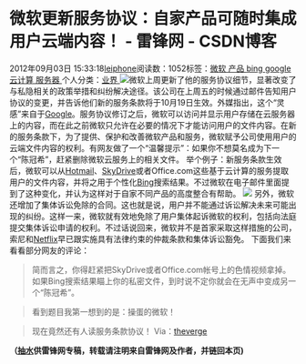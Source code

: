 
# 微软更新服务协议：自家产品可随时集成用户云端内容！ - 雷锋网 - CSDN博客


2012年09月03日 15:33:18[leiphone](https://me.csdn.net/leiphone)阅读数：1052标签：[微软																](https://so.csdn.net/so/search/s.do?q=微软&t=blog)[产品																](https://so.csdn.net/so/search/s.do?q=产品&t=blog)[bing																](https://so.csdn.net/so/search/s.do?q=bing&t=blog)[google																](https://so.csdn.net/so/search/s.do?q=google&t=blog)[云计算																](https://so.csdn.net/so/search/s.do?q=云计算&t=blog)[服务器																](https://so.csdn.net/so/search/s.do?q=服务器&t=blog)[
							](https://so.csdn.net/so/search/s.do?q=云计算&t=blog)[
																					](https://so.csdn.net/so/search/s.do?q=google&t=blog)个人分类：[业界																](https://blog.csdn.net/leiphone/article/category/873390)
[
																								](https://so.csdn.net/so/search/s.do?q=google&t=blog)
[
				](https://so.csdn.net/so/search/s.do?q=bing&t=blog)
[
			](https://so.csdn.net/so/search/s.do?q=bing&t=blog)
[
		](https://so.csdn.net/so/search/s.do?q=产品&t=blog)
[
	](https://so.csdn.net/so/search/s.do?q=微软&t=blog)
![](http://www.leiphone.com/wp-content/uploads/2012/09/SkyDrive.jpg)微软上周更新了他的服务协议细节，显著改变了与私隐相关的政策举措和纠纷解决途径。该公司在上周五的时候通过邮件告知用户协议的变更，并告诉他们新的服务条款将于10月19日生效。外媒指出，这个“灵感”来自于[Google](http://www.leiphone.com/tag/google)。服务协议修订之后，微软可以访问并显示用户存储在云服务器上的内容，而在此之前微软只允许在必要的情况下才能访问用户的文件内容。在新的服务条款下，为了提供、保护和改善微软产品和服务，微软赋予公司使用用户的云端文件内容的权利。有网友做了一个“温馨提示”：如果你不想莫名成为下一个“陈冠希”，赶紧删除微软云服务上的相关文件。
举个例子：新服务条款生效后，微软可以从[Hotmail](http://www.leiphone.com/tag/hotmail)、[SkyDrive](http://www.leiphone.com/tag/skydrive)或者Office.com这些基于云计算的服务提取用户的文件内容，并将之用于个性化[Bing](http://www.leiphone.com/tag/bing)搜索结果。不过微软在电子邮件里面提到了这种变化，并认为这样对于自家不同产品的高度整合有帮助。
![](http://www.leiphone.com/wp-content/uploads/2012/09/11111.png)
另外，微软还增加了集体诉讼免除的合同。这也就是说，用户并不能通过诉讼解决未来可能出现的纠纷。这样一来，微软就有效地免除了用户集体起诉微软的权利，包括向法庭提交集体诉讼申请的权利。不过话说回来，微软并不是首家采取这样措施的公司，索尼和[Netflix](http://www.leiphone.com/tag/netflix)早已跟实施具有法律约束的仲裁条款和集体诉讼豁免。
下面我们来看看部分网友的评论：
> 简而言之，你得赶紧把SkyDrive或者Office.com帐号上的色情视频拿掉。如果Bing搜索结果瞄上你的私密文件，到时说不定你就会在无声中变成另一个“陈冠希”。

> 看到题目我第一想到的是：操蛋的微软！

> 现在竟然还有人读服务条款协议！
Via：[theverge](http://www.theverge.com/2012/9/2/3285455/microsoft-updates-services-agreement-privacy-class-action-waiver)

**（****[抽水](http://www.leiphone.com/author/ce6093)****供****雷锋网****专稿，转载请注明来自雷锋网及作者，并链回本页)**

